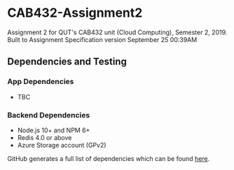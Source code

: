# CAB432-Assignment2

Assignment 2 for QUT's CAB432 unit (Cloud Computing), Semester 2, 2019.   
Built to Assignment Specification version September 25 00:39AM

## Dependencies and Testing

### App Dependencies

* TBC

### Backend Dependencies

* Node.js 10+ and NPM 6+
* Redis 4.0 or above
* Azure Storage account (GPv2)

GitHub generates a full list of dependencies which can be found [here](https://github.com/BradF-99/CAB432-Assignment2/network/dependencies).
